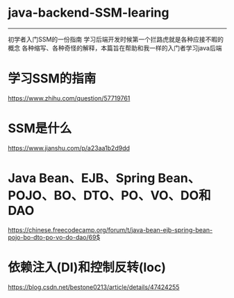 # java-backend-SSM-learing
---
初学者入门SSM的一份指南
学习后端开发时候第一个拦路虎就是各种应接不暇的概念 各种缩写、各种奇怪的解释，本篇旨在帮助和我一样的入门者学习java后端
# 学习SSM的指南
https://www.zhihu.com/question/57719761
# SSM是什么
https://www.jianshu.com/p/a23aa1b2d9dd
# Java Bean、EJB、Spring Bean、POJO、BO、DTO、PO、VO、DO和DAO
https://chinese.freecodecamp.org/forum/t/java-bean-ejb-spring-bean-pojo-bo-dto-po-vo-do-dao/69$
# 依赖注入(DI)和控制反转(Ioc)
https://blog.csdn.net/bestone0213/article/details/47424255
